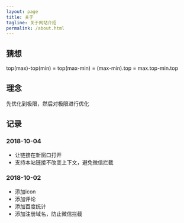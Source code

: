 ```yaml
---
layout: page
title: 关于
tagline: 关于网站介绍
permalink: /about.html
---
```


## 猜想
top(max)-top(min) = top(max-min) = (max-min).top = max.top-min.top

## 理念
先优化到极限，然后对极限进行优化

## 记录

### 2018-10-04
- 让链接在新窗口打开
- 支持本站链接不改变上下文，避免微信拦截

### 2018-10-02
- 添加icon
- 添加评论
- 添加百度统计
- 添加注册域名，防止微信拦截
